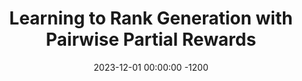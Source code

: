 ---
title:          "Learning to Rank Generation with Pairwise Partial Rewards"
date:           2023-12-01 00:00:00 -1200
selected:       true
pub:            "EMNLP"
pub_date:       "2023"
pub_last:       "Main"
# abstract: >-
#   This paper studies the use of reinforcement learning for conditional text generation, which overcomes the limitation of the prevalent supervised maximum likelihood estimation approach. However, it still suffers from challenges including the large action space and the delayed reward, as the reward can be computed only after an entire sequence is generated. To address these challenges, we propose a method that provides partial rewards for intermediate actions taken on partial sequences. This enables the model to promptly prioritize actions that lead to the generation of more desirable sequences. Our method’s key contribution lies in its focus on distinguishing relatively more desirable actions rather than striving to precisely estimate pointwise values for arbitrary partial sequences. Instead, our model learns to discern the relative desirability between pairs of actions, or rank actions in a pairwise manner, only when necessary and feasible. This is materialized in an efficient way by leveraging the prefix tree constructed from the sampled sequences. Experimental results on paraphrase generation and constrained machine translation tasks showcase the effectiveness of our method.
cover:          /assets/images/covers/2023-ppr.png
authors:
- Youngwon Lee*
- Jinu Lee*
- Seungone Hwang
links:
  Paper: https://aclanthology.org/2023.emnlp-main.371/
---